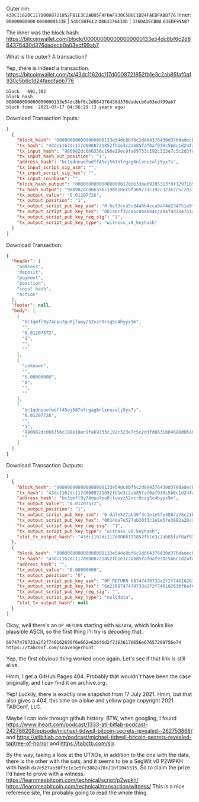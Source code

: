 Outer rim: `43DC1162DC117D0008721852FB1E3C2AB85FAF0AF930C5B6C1D24FAEDFABB776`
Inner: `00000000000` `0000000133E` | `54DC88F6C2` `D864376430D` | `376DADECB0A` `03EDF99AB7`

The inner was the block hash:
https://bitcoinwallet.com/block/000000000000000000133e54dc8bf6c2d864376430d376dadecb0a03edf99ab7

What is the outer?
A transaction?

Yep, there is indeed a transaction.
https://bitcoinwallet.com/tx/43dc1162dc117d0008721852fb1e3c2ab85faf0af930c5b6c1d24faedfabb776

```
block 	691,382
block hash 	000000000000000000133e54dc8bf6c2d864376430d376dadecb0a03edf99ab7
block time 	2021-07-17 04:56:29 (3 years ago) 
```

Download Transaction Inputs:
```json
[
  {
    "block_hash": "000000000000000000133e54dc8bf6c2d864376430d376dadecb0a03edf99ab7",
    "tx_hash": "43dc1162dc117d0008721852fb1e3c2ab85faf0af930c5b6c1d24faedfabb776",
    "tx_input_hash": "980982dc066356c198e18ec9fa69733c192c323e7c5c2d3fd8631b04686d05a6",
    "tx_input_hash_out_position": "1",
    "address_hash": "bc1qdneuefwdff45ej567nfrgag6nlxnuzalj5yx7s",
    "tx_input_script_sig_asm": "",
    "tx_input_script_sig_hex": "",
    "tx_input_coinbase": "",
    "block_hash_output": "0000000000000000001206633be69205313f8f12971653880f79b70986e745bf",
    "tx_hash_output": "980982dc066356c198e18ec9fa69733c192c323e7c5c2d3fd8631b04686d05a6",
    "tx_output_value": "0.01207726",
    "tx_output_position": "1",
    "tx_output_script_pub_key_asm": "0 6cf3cca5cd4a6b4cca9af4d234751a9fcd3e0bbf",
    "tx_output_script_pub_key_hex": "00146cf3cca5cd4a6b4cca9af4d234751a9fcd3e0bbf",
    "tx_output_script_pub_key_req_sig": "1",
    "tx_output_script_pub_key_type": "witness_v0_keyhash"
  }
]
```

Download Transaction:
```json
{
  "header": [
    "address",
    "deposit",
    "payment",
    "position",
    "input hash",
    "action"
  ],
  "footer": null,
  "body": [
    [
      "bc1qmfl9y74npu7pu8jluwyz52xzr0csg5c4hyyx9m",
      "",
      "0.01207572",
      "1",
      "",
      ""
    ],
    [
      "unknown",
      "",
      "0.00000000",
      "0",
      "",
      ""
    ],
    [
      "bc1qdneuefwdff45ej567nfrgag6nlxnuzalj5yx7s",
      "0.01207726",
      "",
      "1",
      "980982dc066356c198e18ec9fa69733c192c323e7c5c2d3fd8631b04686d05a6",
      ""
    ]
  ]
}
```

Download Transaction Outputs:
```json
[
  {
    "block_hash": "000000000000000000133e54dc8bf6c2d864376430d376dadecb0a03edf99ab7",
    "tx_hash": "43dc1162dc117d0008721852fb1e3c2ab85faf0af930c5b6c1d24faedfabb776",
    "address_hash": "bc1qmfl9y74npu7pu8jluwyz52xzr0csg5c4hyyx9m",
    "tx_output_value": "0.01207572",
    "tx_output_position": "1",
    "tx_output_script_pub_key_asm": "0 da7e527ab30f3c1e1e5fe3882a28c21bf1045315",
    "tx_output_script_pub_key_hex": "0014da7e527ab30f3c1e1e5fe3882a28c21bf1045315",
    "tx_output_script_pub_key_req_sig": "1",
    "tx_output_script_pub_key_type": "witness_v0_keyhash",
    "stat_tx_output_hash": "43dc1162dc117d0008721852fb1e3c2ab85faf0af930c5b6c1d24faedfabb776"
  },
  {
    "block_hash": "000000000000000000133e54dc8bf6c2d864376430d376dadecb0a03edf99ab7",
    "tx_hash": "43dc1162dc117d0008721852fb1e3c2ab85faf0af930c5b6c1d24faedfabb776",
    "address_hash": "",
    "tx_output_value": "0.00000000",
    "tx_output_position": "0",
    "tx_output_script_pub_key_asm": "OP_RETURN 68747470733a2f2f746162636f6e662e636f6d2f73636176656e67657268756e74",
    "tx_output_script_pub_key_hex": "6a2168747470733a2f2f746162636f6e662e636f6d2f73636176656e67657268756e74",
    "tx_output_script_pub_key_req_sig": "",
    "tx_output_script_pub_key_type": "nulldata",
    "stat_tx_output_hash": null
  }
]
```

Okay, well there's an `OP_RETURN` starting with `687474`, which looks like plausible ASCII, so the first thing I'll try is decoding that.

```
68747470733a2f2f746162636f6e662e636f6d2f73636176656e67657268756e74
https://tabconf.com/scavengerhunt
```

Yep, the first obvious thing worked once again. Let's see if that link is still alive.

Hmm, I get a GitHub Pages 404. Probably that wouldn't have been the case originally, and I can find it on archive.org.

Yep! Luckily, there is exactly one snapshot from 17 July 2021. Hmm, but that also gives a 404, this time on a blue and yellow page copyright 2021 TABConf, LLC.

Maybe I can look through github history.
BTW, when googling, I found https://www.iheart.com/podcast/1333-atl-bitlab-podcast-242786208/episode/michael-tidwell-bitcoin-secrets-revealed--262753868/ and https://atlbitlab.com/podcast/michael-tidwell-bitcoin-secrets-revealed-taptree-of-horror and https://tabctb.com/six.

By the way, taking a look at the UTXOs, in addition to the one with the data, there is the other with the sats, and it seems to be a SegWit v0 P2WPKH with hash `da7e527ab30f3c1e1e5fe3882a28c21bf1045315`. So to claim the prize I'd have to prove with a witness.
https://learnmeabitcoin.com/technical/script/p2wpkh/
https://learnmeabitcoin.com/technical/transaction/witness/
This is a nice reference site, I'm probably going to read the whole thing.
